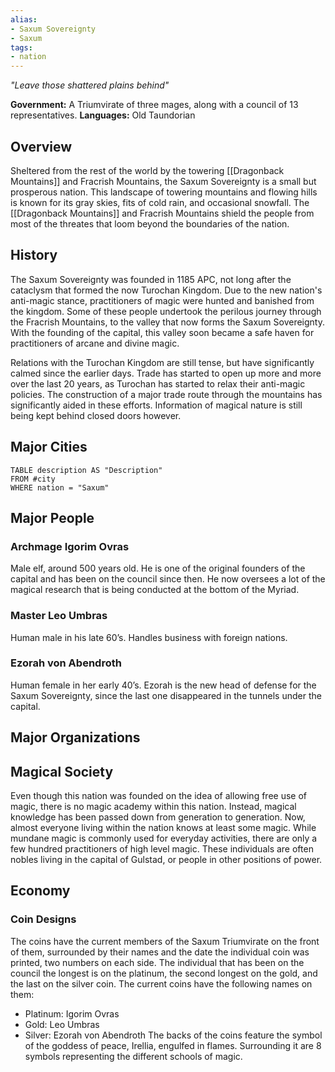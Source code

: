 ```yaml
---
alias: 
- Saxum Sovereignty
- Saxum
tags:
- nation
---
```

*"Leave those shattered plains behind"*

**Government:** A Triumvirate of three mages, along with a council of 13 representatives.
**Languages:** Old Taundorian

## Overview
Sheltered from the rest of the world by the towering [[Dragonback Mountains]] and Fracrish Mountains, the Saxum Sovereignty is a small but prosperous nation. This landscape of towering mountains and flowing hills is known for its gray skies, fits of cold rain, and occasional snowfall. The [[Dragonback Mountains]] and Fracrish Mountains shield the people from most of the threates that loom beyond the boundaries of the nation.
## History
The Saxum Sovereignty was founded in 1185 APC, not long after the cataclysm that formed the now Turochan Kingdom. Due to the new nation's anti-magic stance, practitioners of magic were hunted and banished from the kingdom. Some of these people undertook the perilous journey through the Fracrish Mountains, to the valley that now forms the Saxum Sovereignty. With the founding of the capital, this valley soon became a safe haven for practitioners of arcane and divine magic.

Relations with the Turochan Kingdom are still tense, but have significantly calmed since the earlier days. Trade has started to open up more and more over the last 20 years, as Turochan has started to relax their anti-magic policies. The construction of a major trade route through the mountains has significantly aided in these efforts. Information of magical nature is still being kept behind closed doors however.
## Major Cities
```dataview
TABLE description AS "Description"
FROM #city
WHERE nation = "Saxum"
```
## Major People

### Archmage Igorim Ovras
Male elf, around 500 years old. He is one of the original founders of the capital and has been on the council since then. He now oversees a lot of the magical research that is being conducted at the bottom of the Myriad.

### Master Leo Umbras
Human male in his late 60’s. Handles business with foreign nations.

### Ezorah von Abendroth
Human female in her early 40’s. Ezorah is the new head of defense for the Saxum Sovereignty, since the last one disappeared in the tunnels under the capital.

## Major Organizations

## Magical Society
Even though this nation was founded on the idea of allowing free use of magic, there is no magic academy within this nation. Instead, magical knowledge has been passed down from generation to generation. Now, almost everyone living within the nation knows at least some magic. While mundane magic is commonly used for everyday activities, there are only a few hundred practitioners of high level magic. These individuals are often nobles living in the capital of Gulstad, or people in other positions of power.

## Economy

### Coin Designs
The coins have the current members of the Saxum Triumvirate on the front of them, surrounded by their names and the date the individual coin was printed, two numbers on each side. The individual that has been on the council the longest is on the platinum, the second longest on the gold, and the last on the silver coin. The current coins have the following names on them:
- Platinum: Igorim Ovras
- Gold: Leo Umbras
- Silver: Ezorah von Abendroth
The backs of the coins feature the symbol of the goddess of peace, Irellia, engulfed in flames. Surrounding it are 8 symbols representing the different schools of magic.